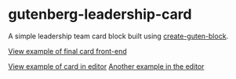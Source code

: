 # gutenberg-leadership-card
A simple leadership team card block built using [create-guten-block](https://github.com/ahmadawais/create-guten-block).

[View example of final card front-end](https://www.dropbox.com/s/bit7eeyrvkao5ce/leadership-card.png?dl=0)

[View example of card in editor](https://www.dropbox.com/s/aheinc399foc3am/Screenshot%202019-02-01%2017.50.32.png?dl=0)
[Another example in the editor](https://www.dropbox.com/s/lact109ejy9vh87/Screenshot%202019-02-01%2017.50.48.png?dl=0)
